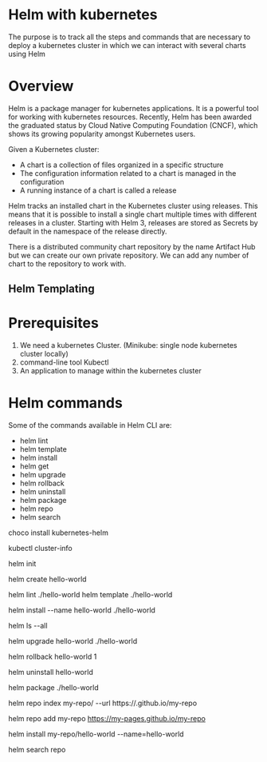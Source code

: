 # Helm with kubernetes

The purpose is to track all the steps and commands that are necessary to deploy a kubernetes cluster in which we can interact with several charts using Helm


# Overview

Helm is a package manager for kubernetes applications. It is a powerful tool for working with kubernetes resources. Recently, Helm has been awarded the graduated status by Cloud Native Computing Foundation (CNCF), which shows its growing popularity amongst Kubernetes users.  

Given a Kubernetes cluster:  
- A chart is a collection of files organized in a specific structure  
- The configuration information related to a chart is managed in the configuration  
- A running instance of a chart is called a release  

Helm tracks an installed chart in the Kubernetes cluster using releases. This means that it is possible to install a single chart multiple times with different releases in a cluster. Starting with Helm 3, releases are stored as Secrets by default in the namespace of the release directly.  

There is a distributed community chart repository by the name Artifact Hub but we can create our own private repository. We can add any number of chart to the repository to work with. 

## Helm Templating

# Prerequisites

1. We need a kubernetes Cluster. (Minikube: single node kubernetes cluster locally)  
2. command-line tool Kubectl  
3. An application to manage within the kubernetes cluster  


# Helm commands

Some of the commands available in Helm CLI are:   
- helm lint  
- helm template  
- helm install  
- helm get  
- helm upgrade  
- helm rollback  
- helm uninstall  
- helm package  
- helm repo  
- helm search   

choco install kubernetes-helm

kubectl cluster-info

helm init

helm create hello-world

helm lint ./hello-world
helm template ./hello-world

helm install --name hello-world ./hello-world

helm ls --all

helm upgrade hello-world ./hello-world

helm rollback hello-world 1

helm uninstall hello-world

helm package ./hello-world

helm repo index my-repo/ --url https://<username>.github.io/my-repo

helm repo add my-repo https://my-pages.github.io/my-repo

helm install my-repo/hello-world --name=hello-world

helm search repo <KEYWORD>



